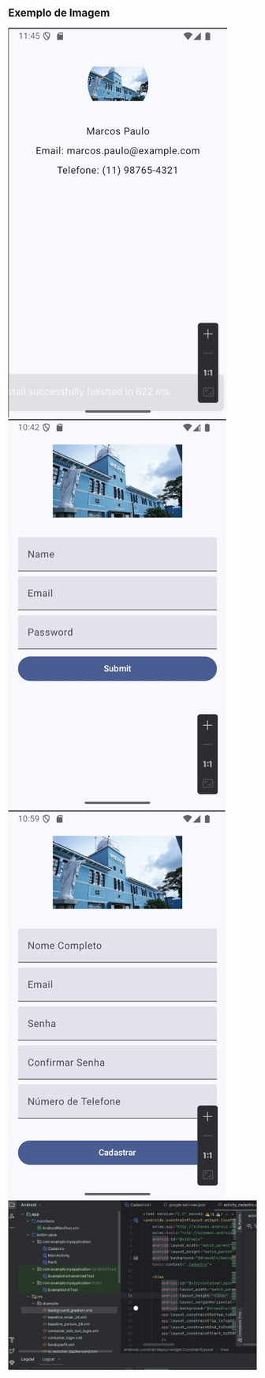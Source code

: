 ## Exemplo de Imagem

![Imagem do perfil](./perfil.jpeg)
![Imagem do login](./login.jpeg)
![Imagem do cadastro](./cadastro.jpeg)
![Imagem da conexao](./conexao.jpeg)


